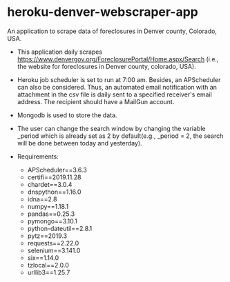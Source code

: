# heroku-denver-webscraper-app
An application to scrape data of foreclosures  in Denver county, Colorado, USA.

- This application daily scrapes https://www.denvergov.org/ForeclosurePortal/Home.aspx/Search (i.e., the website for foreclosures in Denver county, colorado, USA).
- Heroku job scheduler is set to run at 7:00 am. Besides, an APScheduler can also be considered. Thus, an automated email notification with an attachment in the csv file is daily sent to a specified receiver's email address. The recipient should have a MailGun account.
- Mongodb is used to store the data.
- The user can change the search window by changing the variable _period which is already set as 2 by default(e.g., _period = 2, the search will be done between today and yesterday).

- Requirements:
    - APScheduler==3.6.3
    - certifi==2019.11.28
    - chardet==3.0.4
    - dnspython==1.16.0
    - idna==2.8
    - numpy==1.18.1
    - pandas==0.25.3
    - pymongo==3.10.1
    - python-dateutil==2.8.1
    - pytz==2019.3
    - requests==2.22.0
    - selenium==3.141.0
    - six==1.14.0
    - tzlocal==2.0.0
    - urllib3==1.25.7



